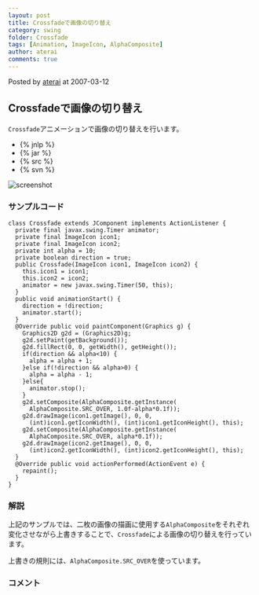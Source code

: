 ```yaml
---
layout: post
title: Crossfadeで画像の切り替え
category: swing
folder: Crossfade
tags: [Animation, ImageIcon, AlphaComposite]
author: aterai
comments: true
---
```


Posted by [aterai](http://terai.xrea.jp/aterai.html) at 2007-03-12

## Crossfadeで画像の切り替え
`Crossfade`アニメーションで画像の切り替えを行います。

- {% jnlp %}
- {% jar %}
- {% src %}
- {% svn %}

<!-- dummy comment line for breaking list -->

![screenshot](https://lh6.googleusercontent.com/_9Z4BYR88imo/TQTKRJIdouI/AAAAAAAAAVs/yU1oEsWfzvA/s800/Crossfade.png)

### サンプルコード
<pre class="prettyprint"><code>class Crossfade extends JComponent implements ActionListener {
  private final javax.swing.Timer animator;
  private final ImageIcon icon1;
  private final ImageIcon icon2;
  private int alpha = 10;
  private boolean direction = true;
  public Crossfade(ImageIcon icon1, ImageIcon icon2) {
    this.icon1 = icon1;
    this.icon2 = icon2;
    animator = new javax.swing.Timer(50, this);
  }
  public void animationStart() {
    direction = !direction;
    animator.start();
  }
  @Override public void paintComponent(Graphics g) {
    Graphics2D g2d = (Graphics2D)g;
    g2d.setPaint(getBackground());
    g2d.fillRect(0, 0, getWidth(), getHeight());
    if(direction &amp;&amp; alpha&lt;10) {
      alpha = alpha + 1;
    }else if(!direction &amp;&amp; alpha&gt;0) {
      alpha = alpha - 1;
    }else{
      animator.stop();
    }
    g2d.setComposite(AlphaComposite.getInstance(
      AlphaComposite.SRC_OVER, 1.0f-alpha*0.1f));
    g2d.drawImage(icon1.getImage(), 0, 0,
      (int)icon1.getIconWidth(), (int)icon1.getIconHeight(), this);
    g2d.setComposite(AlphaComposite.getInstance(
      AlphaComposite.SRC_OVER, alpha*0.1f));
    g2d.drawImage(icon2.getImage(), 0, 0,
      (int)icon2.getIconWidth(), (int)icon2.getIconHeight(), this);
  }
  @Override public void actionPerformed(ActionEvent e) {
    repaint();
  }
}
</code></pre>

### 解説
上記のサンプルでは、二枚の画像の描画に使用する`AlphaComposite`をそれぞれ変化させながら上書きすることで、`Crossfade`による画像の切り替えを行っています。

上書きの規則には、`AlphaComposite.SRC_OVER`を使っています。

### コメント
